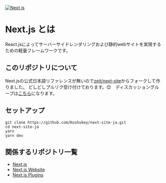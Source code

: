 [![Next.js](https://assets.zeit.co/image/upload/v1538361091/repositories/next-js/next-js.png)](https://nextjs.org)
# Next.js とは

React.jsによってサーバーサイドレンダリングおよび静的webサイトを実現するための軽量フレームワークです。

## このリポジトリについて
Next.jsの公式日本語リファレンスが無いので[zeit/next-site](https://github.com/zeit/next-site)からフォークして作りました。
どしどしプルリク受け付けております。😊　ディスカッショングループは[こちら](https://spectrum.chat/next-site-ja)になります。

## セットアップ
```aidl
git clone https://github.com/Koshukey/next-site-ja.git
cd next-site-ja
yarn
yarn dev
```



## 関係するリポジトリ一覧

- [Next.js](https://github.com/zeit/next.js)
- [Next.js Website](https://github.com/zeit/next-site)
- [Next.js Plugins](https://github.com/zeit/next-plugins)
